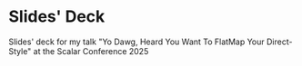 # Slides' Deck
Slides' deck for my talk "Yo Dawg, Heard You Want To FlatMap Your Direct-Style" at the Scalar Conference 2025
